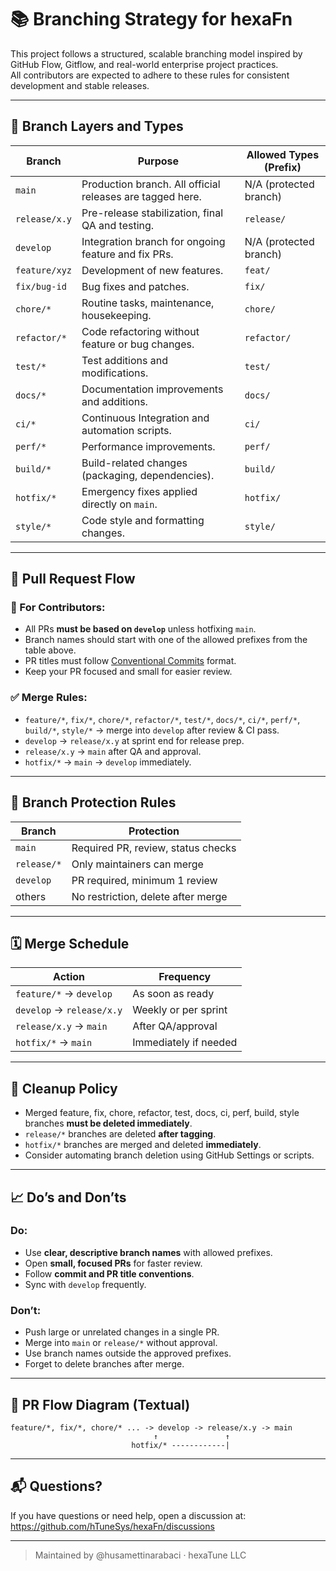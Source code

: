 <!--
SPDX-FileCopyrightText: 2025 Husamettin ARABACI
SPDX-License-Identifier: MIT
-->

# 📚 Branching Strategy for hexaFn

This project follows a structured, scalable branching model inspired by GitHub Flow, Gitflow, and real-world enterprise project practices.  
All contributors are expected to adhere to these rules for consistent development and stable releases.

---

## 🔱 Branch Layers and Types

| Branch             | Purpose                                               | Allowed Types (Prefix)                           |
|--------------------|-----------------------------------------------------|-------------------------------------------------|
| `main`             | Production branch. All official releases are tagged here. | N/A (protected branch)                         |
| `release/x.y`      | Pre-release stabilization, final QA and testing.    | `release/`                                      |
| `develop`          | Integration branch for ongoing feature and fix PRs. | N/A (protected branch)                          |
| `feature/xyz`      | Development of new features.                         | `feat/`                                        |
| `fix/bug-id`       | Bug fixes and patches.                               | `fix/`                                         |
| `chore/*`          | Routine tasks, maintenance, housekeeping.           | `chore/`                                       |
| `refactor/*`       | Code refactoring without feature or bug changes.    | `refactor/`                                    |
| `test/*`           | Test additions and modifications.                    | `test/`                                        |
| `docs/*`           | Documentation improvements and additions.            | `docs/`                                        |
| `ci/*`             | Continuous Integration and automation scripts.       | `ci/`                                          |
| `perf/*`           | Performance improvements.                            | `perf/`                                        |
| `build/*`          | Build-related changes (packaging, dependencies).     | `build/`                                       |
| `hotfix/*`         | Emergency fixes applied directly on `main`.          | `hotfix/`                                      |
| `style/*`          | Code style and formatting changes.                   | `style/`                                       |

---

## 🔄 Pull Request Flow

### 🔁 For Contributors:
- All PRs **must be based on `develop`** unless hotfixing `main`.
- Branch names should start with one of the allowed prefixes from the table above.
- PR titles must follow [Conventional Commits](https://www.conventionalcommits.org/) format.
- Keep your PR focused and small for easier review.

### ✅ Merge Rules:
- `feature/*`, `fix/*`, `chore/*`, `refactor/*`, `test/*`, `docs/*`, `ci/*`, `perf/*`, `build/*`, `style/*` → merge into `develop` after review & CI pass.
- `develop` → `release/x.y` at sprint end for release prep.
- `release/x.y` → `main` after QA and approval.
- `hotfix/*` → `main` → `develop` immediately.

---

## 🔐 Branch Protection Rules

| Branch       | Protection                              |
|--------------|----------------------------------------|
| `main`       | Required PR, review, status checks      |
| `release/*`  | Only maintainers can merge              |
| `develop`    | PR required, minimum 1 review           |
| others       | No restriction, delete after merge      |

---

## 🗓️ Merge Schedule

| Action                      | Frequency            |
|-----------------------------|----------------------|
| `feature/*` → `develop`     | As soon as ready     |
| `develop` → `release/x.y`   | Weekly or per sprint |
| `release/x.y` → `main`      | After QA/approval    |
| `hotfix/*` → `main`         | Immediately if needed|

---

## 🧹 Cleanup Policy

- Merged feature, fix, chore, refactor, test, docs, ci, perf, build, style branches **must be deleted immediately**.
- `release/*` branches are deleted **after tagging**.
- `hotfix/*` branches are merged and deleted **immediately**.
- Consider automating branch deletion using GitHub Settings or scripts.

---

## 📈 Do’s and Don’ts

### Do:
- Use **clear, descriptive branch names** with allowed prefixes.
- Open **small, focused PRs** for faster review.
- Follow **commit and PR title conventions**.
- Sync with `develop` frequently.

### Don’t:
- Push large or unrelated changes in a single PR.
- Merge into `main` or `release/*` without approval.
- Use branch names outside the approved prefixes.
- Forget to delete branches after merge.

---

## 🔄 PR Flow Diagram (Textual)

```text
feature/*, fix/*, chore/* ... -> develop -> release/x.y -> main
                                ↑               ↑
                           hotfix/* ------------|
```

---

## 📬 Questions?

If you have questions or need help, open a discussion at:  
https://github.com/hTuneSys/hexaFn/discussions

---

> Maintained by @husamettinarabaci · hexaTune LLC
